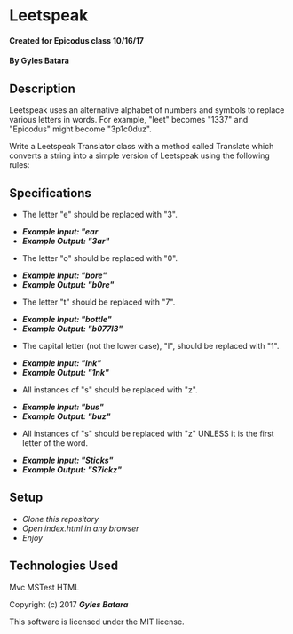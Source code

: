 # Leetspeak

 #### Created for Epicodus class 10/16/17

 #### By **Gyles Batara**

 ## Description

 Leetspeak uses an alternative alphabet of numbers and symbols to replace various letters in words. For example, "leet" becomes "1337" and "Epicodus" might become "3p1c0duz".

 Write a Leetspeak Translator class with a method called Translate which converts a string into a simple version of Leetspeak using the following rules:

 ## Specifications

 * The letter "e" should be replaced with "3".
  - **_Example Input: "ear_**
  - **_Example Output: "3ar"_**
 * The letter "o" should be replaced with "0".
  - **_Example Input: "bore"_**
  - **_Example Output: "b0re"_**
 * The letter "t" should be replaced with "7".
  - **_Example Input: "bottle"_**
  - **_Example Output: "b077l3"_**
 * The capital letter (not the lower case), "I", should be replaced with "1".
  - **_Example Input: "Ink"_**
  - **_Example Output: "1nk"_**
 * All instances of "s" should be replaced with "z".
  - **_Example Input: "bus"_**
  - **_Example Output: "buz"_**
 * All instances of "s" should be replaced with "z" UNLESS it is the first letter of the word.
  - **_Example Input: "Sticks"_**
  - **_Example Output: "S7ickz"_**

 ## Setup

 * _Clone this repository_
 * _Open index.html in any browser_
 * _Enjoy_

 ## Technologies Used

 Mvc
 MSTest
 HTML

 Copyright (c) 2017 **_Gyles Batara_**

 This software is licensed under the MIT license.
